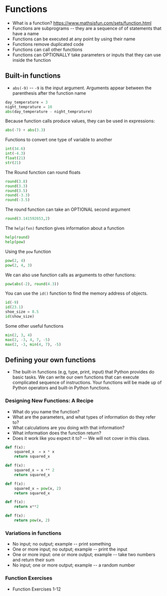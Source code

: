 # Functions

- What is a function? https://www.mathsisfun.com/sets/function.html
- Functions are subprograms -- they are a sequence of of statements that have a name
- Functions can be executed at any point by using their name 
- Functions remove duplicated code
- Functions can call other functions
- Functions can OPTIONALLY take parameters or inputs that they can use inside the function 

## Built-in functions
- `abs(-9)` -- `-9` is the input argument. Arguments appear between the parenthesis after the function name

```python
day_temperature = 3
night_temprature = 10
abs(day_temperature - night_temprature)
```

Because function calls produce values, they can be used in expressions:

```python
abs(-7) + abs(3.3)
```

Functions to convert one type of variable to another

```python
int(34.6)
int(-4.3)
float(21)
str(21)
```

The Round function can round floats

```python
round(3.8)
round(3.3)
round(3.5)
round(-3.3)
round(-3.5)
```

The round function can take an OPTIONAL second argument

```python
round(3.141592653,2)
```

The `help(fxn)` function gives information about a function

```python
help(round)
help(pow)
```

Using the `pow` function

```python
pow(2, 4)
pow(2, 4, 3)
```

We can also use function calls as arguments to other functions:

```python
pow(abs(-2), round(4.3))
```

You can use the `id()` function to find the memory address of objects. 

```python
id(-9)
id(23.1)
shoe_size = 8.5
id(show_size)
```

Some other useful functions

```python
min(2, 3, 4)
max(2, -3, 4, 7, -5)
max(2, -3, min(4, 7), -5)
```


## Defining your own functions
- The built-in functions (e.g, type, print, input) that Python provides do basic tasks. We can write our own functions that can execute complicated sequence of instructions. Your functions will be made up of Python operators and built-in Python functions.

### Designing New Functions: A Recipe
- What do you name the function?
- What are the parameters, and what types of information do they refer to?
- What calculations are you doing with that information?
- What information does the function return?
- Does it work like you expect it to? -- We will not cover in this class. 


```python
def f(x):
    squared_x  = x * x
    return squared_x
```

```python
def f(x):
    squared_x = x ** 2
    return squared_x
```

```python
def f(x):
    squared_x = pow(x, 2)
    return squared_x
```

```python
def f(x):
    return x**2
```

```python
def f(x):
    return pow(x, 2)
```


### Variations in functions
- No input; no output; example -- print something
- One or more input; no output; example -- print the input
- One or more input: one or more output; example -- take two numbers and return their sum
- No input; one or more output; example -- a random number





### Function Exercises

- Function Exercises 1-12
